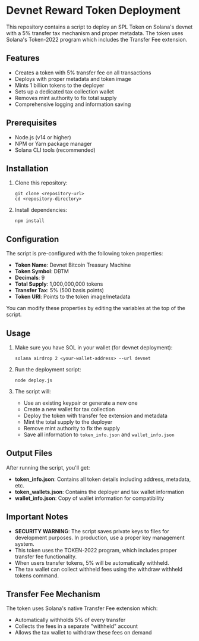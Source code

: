 # Devnet Reward Token Deployment

This repository contains a script to deploy an SPL Token on Solana's devnet with a 5% transfer tax mechanism and proper metadata. The token uses Solana's Token-2022 program which includes the Transfer Fee extension.

## Features

- Creates a token with 5% transfer fee on all transactions
- Deploys with proper metadata and token image
- Mints 1 billion tokens to the deployer
- Sets up a dedicated tax collection wallet
- Removes mint authority to fix total supply
- Comprehensive logging and information saving

## Prerequisites

- Node.js (v14 or higher)
- NPM or Yarn package manager
- Solana CLI tools (recommended)

## Installation

1. Clone this repository:
   ```
   git clone <repository-url>
   cd <repository-directory>
   ```

2. Install dependencies:
   ```
   npm install
   ```

## Configuration

The script is pre-configured with the following token properties:

- **Token Name**: Devnet Bitcoin Treasury Machine
- **Token Symbol**: DBTM
- **Decimals**: 9
- **Total Supply**: 1,000,000,000 tokens
- **Transfer Tax**: 5% (500 basis points)
- **Token URI**: Points to the token image/metadata

You can modify these properties by editing the variables at the top of the script.

## Usage

1. Make sure you have SOL in your wallet (for devnet deployment):
   ```
   solana airdrop 2 <your-wallet-address> --url devnet
   ```

2. Run the deployment script:
   ```
   node deploy.js
   ```

3. The script will:
   - Use an existing keypair or generate a new one
   - Create a new wallet for tax collection
   - Deploy the token with transfer fee extension and metadata
   - Mint the total supply to the deployer
   - Remove mint authority to fix the supply
   - Save all information to `token_info.json` and `wallet_info.json`

## Output Files

After running the script, you'll get:

- **token_info.json**: Contains all token details including address, metadata, etc.
- **token_wallets.json**: Contains the deployer and tax wallet information
- **wallet_info.json**: Copy of wallet information for compatibility

## Important Notes

- **SECURITY WARNING**: The script saves private keys to files for development purposes. In production, use a proper key management system.
- This token uses the TOKEN-2022 program, which includes proper transfer fee functionality.
- When users transfer tokens, 5% will be automatically withheld.
- The tax wallet can collect withheld fees using the withdraw withheld tokens command.

## Transfer Fee Mechanism

The token uses Solana's native Transfer Fee extension which:
- Automatically withholds 5% of every transfer
- Collects the fees in a separate "withheld" account
- Allows the tax wallet to withdraw these fees on demand